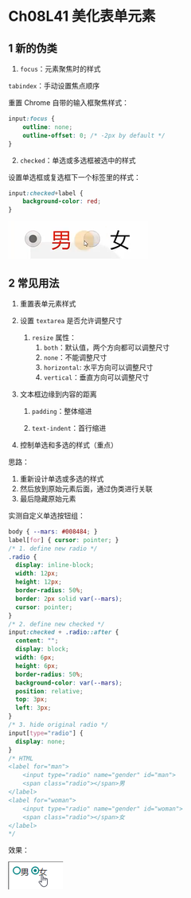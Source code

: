 # Ch08L41 美化表单元素



## 1 新的伪类

1. `focus`：元素聚焦时的样式

`tabindex`：手动设置焦点顺序

重置 Chrome 自带的输入框聚焦样式：

```css
input:focus {
    outline: none;
    outline-offset: 0; /* -2px by default */
}
```



2. `checked`：单选或多选框被选中的样式

设置单选框或复选框下一个标签里的样式：

```css
input:checked+label {
    background-color: red;
}
```

![change input label styles](../assets/41-1.png)



## 2 常见用法

1. 重置表单元素样式

2. 设置 `textarea` 是否允许调整尺寸
   1. `resize` 属性：
      1. `both`：默认值，两个方向都可以调整尺寸
      2. `none`：不能调整尺寸
      3. `horizontal`: 水平方向可以调整尺寸
      4. `vertical`：垂直方向可以调整尺寸


3. 文本框边缘到内容的距离
   1. `padding`：整体缩进

   2. `text-indent`：首行缩进

4. 控制单选和多选的样式（重点）

思路：

1. 重新设计单选或多选的样式
2. 然后放到原始元素后面，通过伪类进行关联
3. 最后隐藏原始元素

实测自定义单选按钮组：

```css
body { --mars: #008484; }
label[for] { cursor: pointer; }
/* 1. define new radio */
.radio {
  display: inline-block;
  width: 12px;
  height: 12px;
  border-radius: 50%;
  border: 2px solid var(--mars);
  cursor: pointer;
}
/* 2. define new checked */
input:checked + .radio::after {
  content: "";
  display: block;
  width: 6px;
  height: 6px;
  border-radius: 50%;
  background-color: var(--mars);
  position: relative;
  top: 3px;
  left: 3px;
}
/* 3. hide original radio */
input[type="radio"] {
  display: none;
}
/* HTML
<label for="man">
    <input type="radio" name="gender" id="man">
    <span class="radio"></span>男
</label>
<label for="woman">
    <input type="radio" name="gender" id="woman">
    <span class="radio"></span>女
</label>
*/
```

效果：

![customized radios](../assets/41-2.png)
